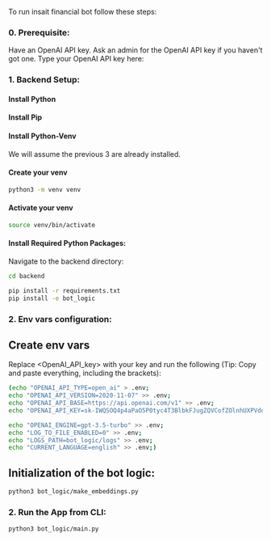 
To run insait financial bot follow these steps:

### 0. **Prerequisite:**
Have an OpenAI API key. Ask an admin for the OpenAI API key if you haven't got one.
Type your OpenAI API key here:

### 1. **Backend Setup:**

#### Install Python
#### Install Pip
#### Install Python-Venv
We will assume the previous 3 are already installed.


#### Create your venv

  ```bash
  python3 -m venv venv
  ```

#### Activate your venv

  ```bash
  source venv/bin/activate
  ```

#### Install Required Python Packages:
 Navigate to the backend directory:

  ```bash
  cd backend
  ```

  ```bash
  pip install -r requirements.txt
  pip install -e bot_logic
  ```

### 2. **Env vars configuration:**

## Create env vars

Replace <OpenAI_API_key> with your key and run the following (Tip: Copy and paste everything, including the brackets):

  ```bash
  (echo "OPENAI_API_TYPE=open_ai" > .env;
  echo "OPENAI_API_VERSION=2020-11-07" >> .env;
  echo "OPENAI_API_BASE=https://api.openai.com/v1" >> .env;
  echo "OPENAI_API_KEY=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" >> .env;

  echo "OPENAI_ENGINE=gpt-3.5-turbo" >> .env;
  echo "LOG_TO_FILE_ENABLED=0" >> .env;
  echo "LOGS_PATH=bot_logic/logs" >> .env;
  echo "CURRENT_LANGUAGE=english" >> .env;)
  ```

 ## Initialization of the bot logic:

  ```bash
  python3 bot_logic/make_embeddings.py
  ```

### 2. **Run the App from CLI:**

  ```bash
  python3 bot_logic/main.py
  ```
